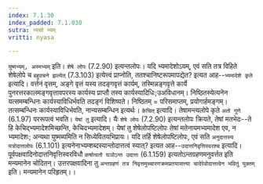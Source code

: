 ```yaml
---
index: 7.1.30
index_padded: 7.1.030
sutra: भ्यसो भ्यम्
vritti: nyasa

---
```

`युष्मभ्यम्, अस्मभ्यम्` इति। `शेषे लोपः` (7.2.90) इत्यन्तलोपः।
यदि भ्यमादेशोऽयम्, एवं सति तत्र विहिते शेषेलोपे च `बहुवचने झल्येत्` (7.3.103) इत्येत्त्वं प्राप्नोति, ततश्चानिष्टरूपमापद्येत? इत्यत आह--`भ्यमादेशे कृते` इत्यादि। वर्त्तनं वृत्तम्, अङ्गे वृत्तं यस्य तदङ्गवृत्तं कार्यम्, तस्मिन्नङ्गवृत्ते कार्ये पुनरत्तरकालमङ्गवृत्तावपरस्य कार्यस्य प्राप्तौ तस्य कार्यस्यादिधिः;उअविधानम्। निष्ठितस्येत्यनेन यत्समम्बन्धिनः कार्यस्याविधिर्भवति तदङ्गं विशिष्यते। निष्ठितम् = परिसमाप्तम्, प्रयोगार्हमङ्गम्। तत्सम्बन्धिनः कार्यस्याविधिर्भवति, नान्यसम्बन्धिन इत्यर्थः।
`केचित्` इत्यादि। तेषामन्त्यलोपे कृते `अतो गुणे` (6.1.97) पररूपत्वं भवति। `येषां तु` इत्यादि। यैः `शेषे लोपः` (7.2.90) इत्यन्तलोपः क्रियते, तेषां मतभेदः--ते हि केचिद्भ्यमादेशमिच्छन्ति, केचिदभ्यमादेशम्। येषां तु शेषेलोपष्टिलोपः तेषां मतेनायमभ्यमादेश एव, न भ्यमादेशः; अन्यथा युष्मब्यमिति न सिध्येवितयभिप्रायः। यदि तर्हि शेषेलोपष्टिलोपः, एवं सति `अनुदात्तस्य यत्रोदात्तलोपः` (6.1.101) इत्यनेनाभ्यम्शब्दस्यान्तोदात्तत्वं स्यात्? इत्यत आह--`उदात्तनिवृत्तिस्वरश्च` इत्यादि। पूर्वपक्षवादिनोदात्तनिवृत्तिस्वरविधौ `कर्षात्वतो घञोऽन्त उदात्तः` (6.1.159) इत्यतोऽन्तग्रहणमनुवर्त्तत इति मन्यमानेन चोदितन्। उत्तरपक्षवादिना तु `अन्तग्रहणं तत्र निवृत्तमुच्चारणक्रमप्रतयासत्त्या चादेरेवोदात्तत्वेन भवितुं युक्तम्` इति। मन्यमानेन परिहृतम्।।